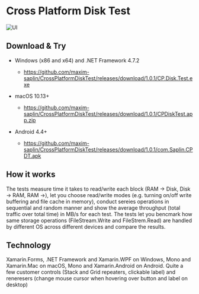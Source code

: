 # Cross Platform Disk Test

![UI](https://raw.githubusercontent.com/maxim-saplin/CrossPlatformDiskTest/master/Img%202.png)

## Download & Try

- Windows (x86 and x64) and .NET Framework 4.7.2
  - https://github.com/maxim-saplin/CrossPlatformDiskTest/releases/download/1.0.1/CP.Disk.Test.exe

- macOS 10.13+
  - https://github.com/maxim-saplin/CrossPlatformDiskTest/releases/download/1.0.1/CPDiskTest.app.zip

- Android 4.4+ 
  - https://github.com/maxim-saplin/CrossPlatformDiskTest/releases/download/1.0.1/com.Saplin.CPDT.apk

## How it works

The tests measure time it takes to read/write each block (RAM -> Disk, Disk -> RAM, RAM ->), let you choose read/write modes (e.g. turning on/off write buffering and file cache in memory), conduct sereies operations in sequential and random manner and show the average throughput (total traffic over total time) in MB/s for each test. The tests let you bencmark how same storage operations (FileStream.Write and FileStrem.Read) are handled by different OS across different devices and compare the results.

## Technology

Xamarin.Forms, .NET Framework and Xamarin.WPF on Windows, Mono and Xamarin.Mac on macOS, Mono and Xamarin.Android on Android. Quite a few customer controls (Stack and Grid repeaters, clickable label) and reneresers (change mouse cursor when hovering over button and label on desktop)
